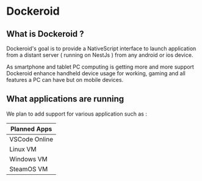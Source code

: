 # Dockeroid

## What is Dockeroid ?

Dockeroid's goal is to provide a NativeScript interface to launch application from a distant server ( running on NestJs ) from any android or ios device.

As smartphone and tablet PC computing is getting more and more support Dockeroid enhance handheld device usage for working, gaming and all features a PC can have but on mobile devices.

## What applications are running

We plan to add support for various application such as :

| Planned Apps  |
|---------------|
| VSCode Online |
| Linux VM      |
| Windows VM    |
| SteamOS VM    |

## 
